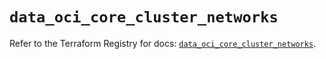 # `data_oci_core_cluster_networks`

Refer to the Terraform Registry for docs: [`data_oci_core_cluster_networks`](https://registry.terraform.io/providers/hashicorp/oci/7.19.0/docs/data-sources/core_cluster_networks).
